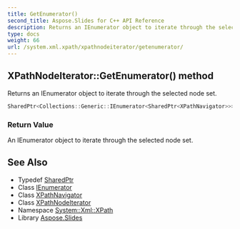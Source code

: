 ```yaml
---
title: GetEnumerator()
second_title: Aspose.Slides for C++ API Reference
description: Returns an IEnumerator object to iterate through the selected node set.
type: docs
weight: 66
url: /system.xml.xpath/xpathnodeiterator/getenumerator/
---
```

## XPathNodeIterator::GetEnumerator() method


Returns an IEnumerator object to iterate through the selected node set.

```cpp
SharedPtr<Collections::Generic::IEnumerator<SharedPtr<XPathNavigator>>> System::Xml::XPath::XPathNodeIterator::GetEnumerator() override
```


### Return Value

An IEnumerator object to iterate through the selected node set.

## See Also

* Typedef [SharedPtr](../../../system/sharedptr/)
* Class [IEnumerator](../../../system.collections.generic/ienumerator/)
* Class [XPathNavigator](../../xpathnavigator/)
* Class [XPathNodeIterator](../)
* Namespace [System::Xml::XPath](../../)
* Library [Aspose.Slides](../../../)